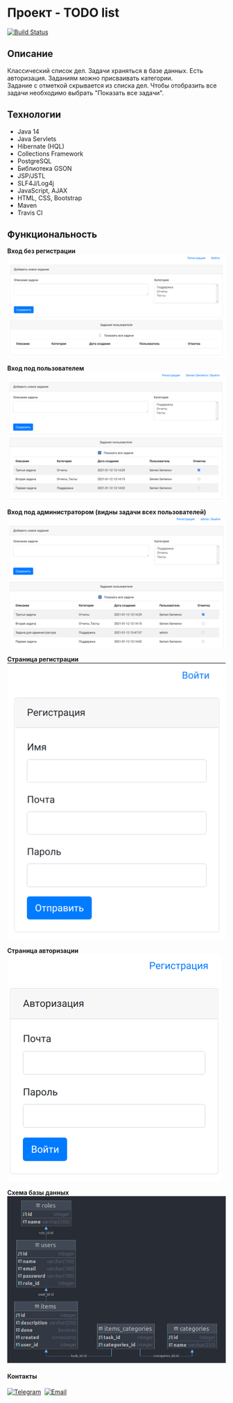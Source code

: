 # Проект - TODO list

[![Build Status](https://travis-ci.com/ViyChel/job4j_todo.svg?branch=master)](https://travis-ci.com/ViyChel/job4j_todo)

## Описание

Классический список дел. Задачи храняться в базе данных. Есть авторизация. Заданиям можно присваивать категории.<br>
Задание с отметкой скрывается из списка дел. Чтобы отобразить все задачи необходимо выбрать "Показать все задачи".

## Технологии

* Java 14
* Java Servlets
* Hibernate (HQL)
* Collections Framework
* PostgreSQL
* Библиотека GSON
* JSP/JSTL
* SLF4J/Log4j
* JavaScript, AJAX
* HTML, CSS, Bootstrap
* Maven
* Travis CI

## Функциональность

__Вход без регистрации__
![img](img/anonymous_view.png)

__Вход под пользователем__
![img](img/user_view.png)

__Вход под администратором (видны задачи всех пользователей)__
![img](img/admin_view.png)

__Страница регистрации__<br>
![img](img/reg.png)

__Страница авторизации__<br>
![img](img/auth.png)

__Схема базы данных__<br>
![img](img/schema.png)

#### Контакты

[![Telegram](https://img.shields.io/badge/-telegram-grey?style=flat&logo=telegram&logoColor=white)](https://t.me/viy74)&nbsp;
[![Email](https://img.shields.io/badge/@%20email-005FED?style=flat&logo=mail&logoColor=white)](mailto:v.yagufarov@gmail.com)&nbsp;